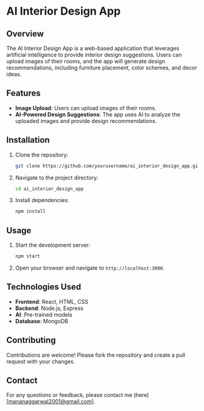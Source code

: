 # AI Interior Design App

## Overview
The AI Interior Design App is a web-based application that leverages artificial intelligence to provide interior design suggestions. Users can upload images of their rooms, and the app will generate design recommendations, including furniture placement, color schemes, and decor ideas.

## Features
- **Image Upload**: Users can upload images of their rooms.
- **AI-Powered Design Suggestions**: The app uses AI to analyze the uploaded images and provide design recommendations.

## Installation
1. Clone the repository:
    ```bash
    git clone https://github.com/yourusername/ai_interior_design_app.git
    ```
2. Navigate to the project directory:
    ```bash
    cd ai_interior_design_app
    ```
3. Install dependencies:
    ```bash
    npm install
    ```

## Usage
1. Start the development server:
    ```bash
    npm start
    ```
2. Open your browser and navigate to `http://localhost:3000`.

## Technologies Used
- **Frontend**: React, HTML, CSS
- **Backend**: Node.js, Express
- **AI**: Pre-trained models
- **Database**: MongoDB

## Contributing
Contributions are welcome! Please fork the repository and create a pull request with your changes.


## Contact
For any questions or feedback, please contact me (here)[mananaggarwal2001@gmail.com].
